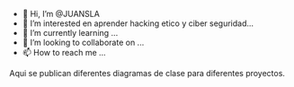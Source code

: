 - 👋 Hi, I’m @JUANSLA
- 👀 I’m interested en aprender hacking etico y ciber seguridad...
- 🌱 I’m currently learning ...
- 💞️ I’m looking to collaborate on ...
- 📫 How to reach me ...

<!---
JUANSLA/JUANSLA is a ✨ special ✨ repository because its `README.md` (this file) appears on your GitHub profile.
You can click the Preview link to take a look at your changes.
--->

Aqui se publican diferentes diagramas de clase para diferentes proyectos.
